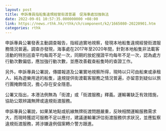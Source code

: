 ```yaml
---
layout: post
title: 申訴專員指船隻違規經營街渡普遍　促海事處加強執法
date: 2022-09-01 10:57:35.000000000 +08:00
link: https://news.rthk.hk/rthk/ch/component/k2/1665080-20220901.htm
categories: rthk
---
```


申訴專員公署發表主動調查報告，指經過實地視察，發現本地船隻違規經營街渡服務情況普遍。調查亦發現，海事處在2017年至2020年間，針對本地船隻非法載客活動的特別巡查平均每周不足一次，同期的放蛇搜證平均每年不足一次，認為處方行動次數偏低，應加強行動次數，並應改善截查船隻時的查證工作。

另外，申訴專員公署說，傳媒報道及公署實地視察所得，現時以只可由船東或承租人、純為遊樂用途的船隻，違規提供街渡載客服務之情況普遍，亦留意到疑似以旅行團掩飾情況，擔心存在安全隱患。

公署又指出，本港法例無為「街渡」或「街渡服務」釋義。運輸署缺乏有效措施，協助公眾辨識無牌或違規街渡服務。

申訴專員公署說，如果某地點或航線無牌街渡問題嚴重，反映相關運輸服務需求大，而現時獲認可服務不足以應付，建議運輸署評估街渡服務供求狀況，並應監察違規街渡服務，將涉嫌違例個案轉介警方跟進。
